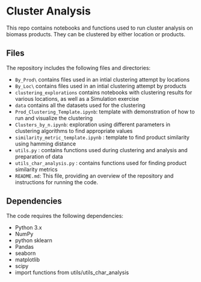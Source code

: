 # Cluster Analysis

This repo contains notebooks and functions used to run cluster analysis on biomass products. They can be clustered by either location or products.

## Files

The repository includes the following files and directories:

- `By_Prod\` contains files used in an intial clustering attempt by locations
- `By_Loc\` contains files used in an intial clustering attempt by products
- `clustering_explorations` contains notebooks with clustering results for various locations, as well as a Simulation exercise
- `data` contains all the datasets used for the clustering 
- `Prod_Clustering_Template.ipynb`: template with demonstration of how to run and visualize the clustering
- `Clusters_by_n.ipynb`: exploration using different parameters in clustering algorithms to find appropriate values
- `similarity_metric_template.ipynb` : template to find product similarity using hamming distance
- `utils.py` : contains functions used during clustering and analysis and preparation of data
- `utils_char_analysis.py` : contains functions used for finding product similarity metrics
- `README.md`: This file, providing an overview of the repository and instructions for running the code.

## Dependencies

The code requires the following dependencies:
- Python 3.x
- NumPy
- python sklearn
- Pandas
- seaborn
- matplotlib
- scipy
- import functions from utils/utils_char_analysis
  
